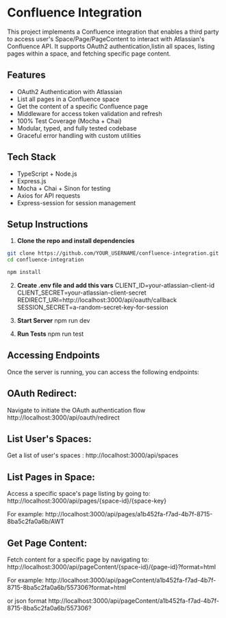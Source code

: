 # Confluence Integration

This project implements a Confluence integration that enables a third party to access user's Space/Page/PageContent to interact with Atlassian's Confluence API. 
It supports OAuth2 authentication,listin all spaces,  listing pages within a space, and fetching specific page content.

## Features

- OAuth2 Authentication with Atlassian
- List all pages in a Confluence space
- Get the content of a specific Confluence page
- Middleware for access token validation and refresh
- 100% Test Coverage (Mocha + Chai)
- Modular, typed, and fully tested codebase
- Graceful error handling with custom utilities

## Tech Stack

- TypeScript + Node.js
- Express.js
- Mocha + Chai + Sinon for testing
- Axios for API requests
- Express-session for session management

## Setup Instructions

1. **Clone the repo and install dependencies**

```bash
git clone https://github.com/YOUR_USERNAME/confluence-integration.git
cd confluence-integration
```
```bash
npm install
```

2. **Create .env file and add this vars**
CLIENT_ID=your-atlassian-client-id
CLIENT_SECRET=your-atlassian-client-secret
REDIRECT_URI=http://localhost:3000/api/oauth/callback
SESSION_SECRET=a-random-secret-key-for-session

3. **Start Server**
npm run dev

4. **Run Tests**
npm run test

## Accessing Endpoints
Once the server is running, you can access the following endpoints:

## OAuth Redirect:
Navigate to initiate the OAuth authentication flow
http://localhost:3000/api/oauth/redirect 

## List User's  Spaces:
Get a list of user's spaces :
http://localhost:3000/api/spaces

## List Pages in Space:
Access a specific space's page listing by going to:
http://localhost:3000/api/pages/{space-id}/{space-key}

For example: 
http://localhost:3000/api/pages/a1b452fa-f7ad-4b7f-8715-8ba5c2fa0a6b/AWT

## Get Page Content:
Fetch content for a specific page by navigating to:
http://localhost:3000/api/pageContent/{space-id}/{page-id}?format=html

For example:
http://localhost:3000/api/pageContent/a1b452fa-f7ad-4b7f-8715-8ba5c2fa0a6b/557306?format=html

or json format
http://localhost:3000/api/pageContent/a1b452fa-f7ad-4b7f-8715-8ba5c2fa0a6b/557306?
